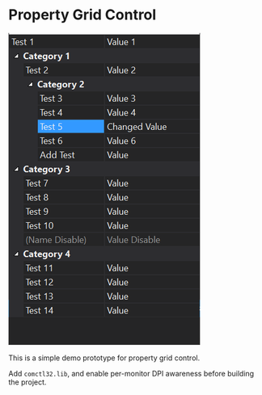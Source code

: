 # Property Grid Control

![Example control](./image/img.png)

This is a simple demo prototype for property grid control.

Add `comctl32.lib`, and enable per-monitor DPI awareness before building the project.
